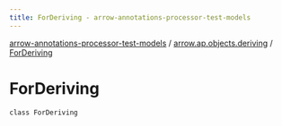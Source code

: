 ```yaml
---
title: ForDeriving - arrow-annotations-processor-test-models
---
```


[arrow-annotations-processor-test-models](../index.html) / [arrow.ap.objects.deriving](index.html) / [ForDeriving](./-for-deriving.html)

# ForDeriving

`class ForDeriving`